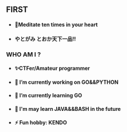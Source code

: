 ## FIRST

- #### 🚀Meditate ten times in your heart

- ####         やとがみ とおか天下一品!!

### WHO AM I ?

- #### ✨CTFer/Amateur programmer

- #### 🔭 I’m currently working on GO&&PYTHON

- #### 🌱 I’m currently learning  GO

- #### :balloon:  I'm may learn JAVA&&BASH in the future 

- #### ⚡ Fun hobby: KENDO
